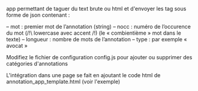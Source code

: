 app permettant de taguer du text brute ou html et d'envoyer les tag sous forme de json contenant :

– mot : premier mot de l’annotation (string)
– nocc : numéro de l’occurence du mot (/!\ lowercase avec accent /!\) (le « combientième » mot dans le texte)
– longueur : nombre de mots de l’annotation
– type : par exemple « avocat »

Modifiez le fichier de configuration config.js pour ajouter ou supprimer des catégories d'annotations

L'intégration dans une page se fait en ajoutant le code html de annotation_app_template.html (voir l'exemple)